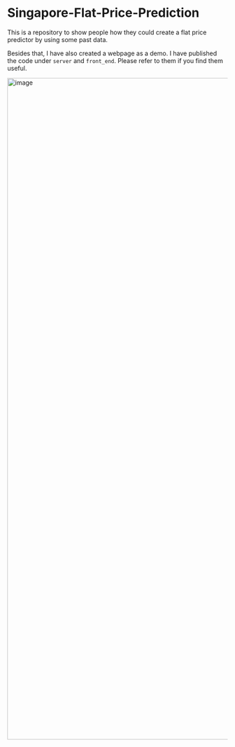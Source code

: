 # Singapore-Flat-Price-Prediction

This is a repository to show people how they could create a flat price predictor by using some past data.

Besides that, I have also created a webpage as a demo. I have published the code under `server` and `front_end`. Please refer to
them if you find them useful.

<img width="1512" alt="image" src="https://user-images.githubusercontent.com/26456025/218238121-2d993d5e-5653-4ee2-b382-a07e62bf11f5.png">
